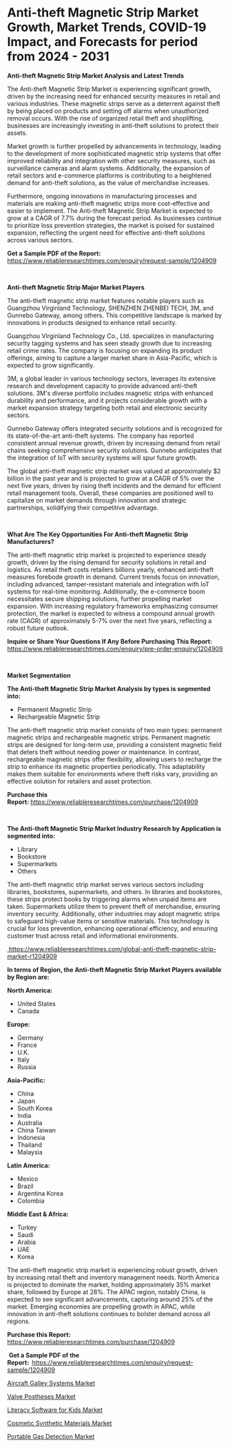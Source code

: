<p><h1>Anti-theft Magnetic Strip Market Growth, Market Trends, COVID-19 Impact, and Forecasts for period from 2024 - 2031</h1></p><p><strong>Anti-theft Magnetic Strip Market Analysis and Latest Trends</strong></p>
<p><p>The Anti-theft Magnetic Strip Market is experiencing significant growth, driven by the increasing need for enhanced security measures in retail and various industries. These magnetic strips serve as a deterrent against theft by being placed on products and setting off alarms when unauthorized removal occurs. With the rise of organized retail theft and shoplifting, businesses are increasingly investing in anti-theft solutions to protect their assets.</p><p>Market growth is further propelled by advancements in technology, leading to the development of more sophisticated magnetic strip systems that offer improved reliability and integration with other security measures, such as surveillance cameras and alarm systems. Additionally, the expansion of retail sectors and e-commerce platforms is contributing to a heightened demand for anti-theft solutions, as the value of merchandise increases.</p><p>Furthermore, ongoing innovations in manufacturing processes and materials are making anti-theft magnetic strips more cost-effective and easier to implement. The Anti-theft Magnetic Strip Market is expected to grow at a CAGR of 7.7% during the forecast period. As businesses continue to prioritize loss prevention strategies, the market is poised for sustained expansion, reflecting the urgent need for effective anti-theft solutions across various sectors.</p></p>
<p><strong>Get a Sample PDF of the Report:&nbsp;</strong> <a href="https://www.reliableresearchtimes.com/enquiry/request-sample/1204909?utm_campaign=1454&utm_medium=2&utm_source=Github&utm_content=ia&utm_term=16102024&utm_id=anti-theft-magnetic-strip">https://www.reliableresearchtimes.com/enquiry/request-sample/1204909</a></p>
<p>&nbsp;</p>
<p><strong>Anti-theft Magnetic Strip Major Market Players</strong></p>
<p><p>The anti-theft magnetic strip market features notable players such as Guangzhou Virginland Technology, SHENZHEN ZHENBEI TECH, 3M, and Gunnebo Gateway, among others. This competitive landscape is marked by innovations in products designed to enhance retail security.</p><p>Guangzhou Virginland Technology Co., Ltd. specializes in manufacturing security tagging systems and has seen steady growth due to increasing retail crime rates. The company is focusing on expanding its product offerings, aiming to capture a larger market share in Asia-Pacific, which is expected to grow significantly.</p><p>3M, a global leader in various technology sectors, leverages its extensive research and development capacity to provide advanced anti-theft solutions. 3M's diverse portfolio includes magnetic strips with enhanced durability and performance, and it projects considerable growth with a market expansion strategy targeting both retail and electronic security sectors.</p><p>Gunnebo Gateway offers integrated security solutions and is recognized for its state-of-the-art anti-theft systems. The company has reported consistent annual revenue growth, driven by increasing demand from retail chains seeking comprehensive security solutions. Gunnebo anticipates that the integration of IoT with security systems will spur future growth.</p><p>The global anti-theft magnetic strip market was valued at approximately $2 billion in the past year and is projected to grow at a CAGR of 5% over the next five years, driven by rising theft incidents and the demand for efficient retail management tools. Overall, these companies are positioned well to capitalize on market demands through innovation and strategic partnerships, solidifying their competitive advantage.</p></p>
<p>&nbsp;</p>
<p><strong>What Are The Key Opportunities For Anti-theft Magnetic Strip Manufacturers?</strong></p>
<p><p>The anti-theft magnetic strip market is projected to experience steady growth, driven by the rising demand for security solutions in retail and logistics. As retail theft costs retailers billions yearly, enhanced anti-theft measures forebode growth in demand. Current trends focus on innovation, including advanced, tamper-resistant materials and integration with IoT systems for real-time monitoring. Additionally, the e-commerce boom necessitates secure shipping solutions, further propelling market expansion. With increasing regulatory frameworks emphasizing consumer protection, the market is expected to witness a compound annual growth rate (CAGR) of approximately 5-7% over the next five years, reflecting a robust future outlook.</p></p>
<p><strong>Inquire or Share Your Questions If Any Before Purchasing This Report:</strong> <a href="https://www.reliableresearchtimes.com/enquiry/pre-order-enquiry/1204909?utm_campaign=1454&utm_medium=2&utm_source=Github&utm_content=ia&utm_term=16102024&utm_id=anti-theft-magnetic-strip">https://www.reliableresearchtimes.com/enquiry/pre-order-enquiry/1204909</a></p>
<p>&nbsp;</p>
<p><strong>Market Segmentation</strong></p>
<p><strong>The Anti-theft Magnetic Strip Market Analysis by types is segmented into:</strong></p>
<p><ul><li>Permanent Magnetic Strip</li><li>Rechargeable Magnetic Strip</li></ul></p>
<p><p>The anti-theft magnetic strip market consists of two main types: permanent magnetic strips and rechargeable magnetic strips. Permanent magnetic strips are designed for long-term use, providing a consistent magnetic field that deters theft without needing power or maintenance. In contrast, rechargeable magnetic strips offer flexibility, allowing users to recharge the strip to enhance its magnetic properties periodically. This adaptability makes them suitable for environments where theft risks vary, providing an effective solution for retailers and asset protection.</p></p>
<p><strong>Purchase this Report:&nbsp;</strong><a href="https://www.reliableresearchtimes.com/purchase/1204909?utm_campaign=1454&utm_medium=2&utm_source=Github&utm_content=ia&utm_term=16102024&utm_id=anti-theft-magnetic-strip">https://www.reliableresearchtimes.com/purchase/1204909</a></p>
<p>&nbsp;</p>
<p><strong>The Anti-theft Magnetic Strip Market Industry Research by Application is segmented into:</strong></p>
<p><ul><li>Library</li><li>Bookstore</li><li>Supermarkets</li><li>Others</li></ul></p>
<p><p>The anti-theft magnetic strip market serves various sectors including libraries, bookstores, supermarkets, and others. In libraries and bookstores, these strips protect books by triggering alarms when unpaid items are taken. Supermarkets utilize them to prevent theft of merchandise, ensuring inventory security. Additionally, other industries may adopt magnetic strips to safeguard high-value items or sensitive materials. This technology is crucial for loss prevention, enhancing operational efficiency, and ensuring customer trust across retail and informational environments.</p></p>
<p><a href="https://www.reliableresearchtimes.com/global-anti-theft-magnetic-strip-market-r1204909?utm_campaign=1454&utm_medium=2&utm_source=Github&utm_content=ia&utm_term=16102024&utm_id=anti-theft-magnetic-strip">&nbsp;https://www.reliableresearchtimes.com/global-anti-theft-magnetic-strip-market-r1204909</a></p>
<p><strong>In terms of Region, the Anti-theft Magnetic Strip Market Players available by Region are:</strong></p>
<p>
    <p> <strong> North America: </strong>
        <ul>
            <li>United States</li>
            <li>Canada</li>
        </ul>
        </p> 
    <p> <strong> Europe: </strong>
        <ul>
            <li>Germany</li>
            <li>France</li>
            <li>U.K.</li>
            <li>Italy</li>
            <li>Russia</li>
        </ul>
        </p> 
    <p> <strong> Asia-Pacific: </strong>
        <ul>
            <li>China</li>
            <li>Japan</li>
            <li>South Korea</li>
            <li>India</li>
            <li>Australia</li>
            <li>China Taiwan</li>
            <li>Indonesia</li>
            <li>Thailand</li>
            <li>Malaysia</li>
        </ul>
        </p> 
    <p> <strong> Latin America: </strong>
        <ul>
            <li>Mexico</li>
            <li>Brazil</li>
            <li>Argentina Korea</li>
            <li>Colombia</li>
        </ul>
        </p> 
    <p> <strong> Middle East & Africa: </strong>
        <ul>
            <li>Turkey</li>
            <li>Saudi</li>
            <li>Arabia</li>
            <li>UAE</li>
            <li>Korea</li>
        </ul>
    </p>
    </p>
<p><p>The anti-theft magnetic strip market is experiencing robust growth, driven by increasing retail theft and inventory management needs. North America is projected to dominate the market, holding approximately 35% market share, followed by Europe at 28%. The APAC region, notably China, is expected to see significant advancements, capturing around 25% of the market. Emerging economies are propelling growth in APAC, while innovation in anti-theft solutions continues to bolster demand across all regions.</p></p>
<p><strong>Purchase this Report: </strong><a href="https://www.reliableresearchtimes.com/purchase/1204909?utm_campaign=1454&utm_medium=2&utm_source=Github&utm_content=ia&utm_term=16102024&utm_id=anti-theft-magnetic-strip">https://www.reliableresearchtimes.com/purchase/1204909</a></p>
<p>&nbsp;<strong>Get a Sample PDF of the Report:&nbsp;&nbsp;</strong><a href="https://www.reliableresearchtimes.com/enquiry/request-sample/1204909?utm_campaign=1454&utm_medium=2&utm_source=Github&utm_content=ia&utm_term=16102024&utm_id=anti-theft-magnetic-strip">https://www.reliableresearchtimes.com/enquiry/request-sample/1204909</a></p>
<p><strong></strong></p>
<p><p><a href="https://www.linkedin.com/pulse/aircraft-galley-systems-industry-forecast-market-shifts-1jsqe?utm_campaign=1454&utm_medium=2&utm_source=Github&utm_content=ia&utm_term=16102024&utm_id=anti-theft-magnetic-strip">Aircraft Galley Systems Market</a></p><p><a href="https://www.linkedin.com/pulse/unveiling-market-trends-global-valve-postheses-growth-regional-1phpe?utm_campaign=1454&utm_medium=2&utm_source=Github&utm_content=ia&utm_term=16102024&utm_id=anti-theft-magnetic-strip">Valve Postheses Market</a></p><p><a href="https://www.linkedin.com/pulse/literacy-software-kids-market-research-report-exploring-lfwje?utm_campaign=1454&utm_medium=2&utm_source=Github&utm_content=ia&utm_term=16102024&utm_id=anti-theft-magnetic-strip">Literacy Software for Kids Market</a></p><p><a href="https://github.com/provorikovar/Market-Research-Report-List-6/blob/main/cosmetic-synthetic-materials-market.md?utm_campaign=1454&utm_medium=2&utm_source=Github&utm_content=ia&utm_term=16102024&utm_id=anti-theft-magnetic-strip">Cosmetic Synthetic Materials Market</a></p><p><a href="https://issuu.com/reportprime-2/docs/portable-gas-detection-market-size-_5b10609dbaa085?utm_campaign=1454&utm_medium=2&utm_source=Github&utm_content=ia&utm_term=16102024&utm_id=anti-theft-magnetic-strip">Portable Gas Detection Market</a></p></p>